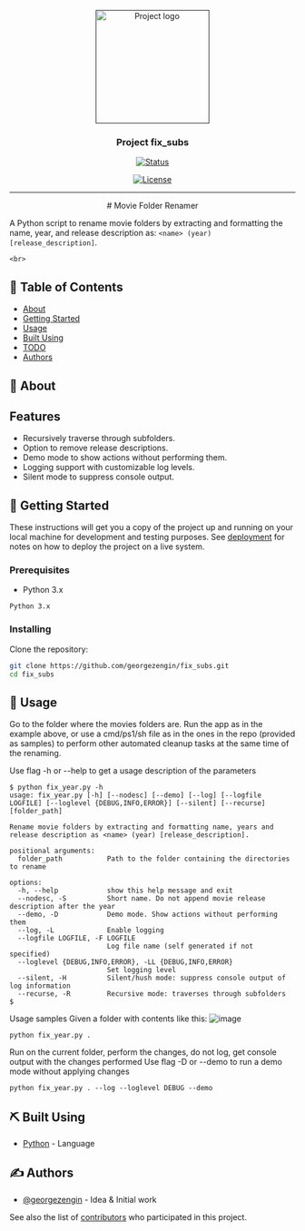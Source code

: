 <p align="center">
  <a href="" rel="noopener">
 <img width=200px height=200px src="https://i.imgur.com/6wj0hh6.jpg" alt="Project logo"></a>
</p>

<h3 align="center">Project fix_subs</h3>

<div align="center">

[![Status](https://img.shields.io/badge/status-active-success.svg)]()

[![License](https://img.shields.io/badge/license-MIT-blue.svg)](/LICENSE)

</div>

---

<p align="center"> # Movie Folder Renamer

A Python script to rename movie folders by extracting and formatting the name, year, and release description as:
`<name> (year) [release_description]`.

    <br> 
</p>

## 📝 Table of Contents

- [About](#about)
- [Getting Started](#getting_started)
- [Usage](#usage)
- [Built Using](#built_using)
- [TODO](../TODO.md)
- [Authors](#authors)

## 🧐 About <a name = "about"></a>

## Features

- Recursively traverse through subfolders.
- Option to remove release descriptions.
- Demo mode to show actions without performing them.
- Logging support with customizable log levels.
- Silent mode to suppress console output.

## 🏁 Getting Started <a name = "getting_started"></a>

These instructions will get you a copy of the project up and running on your local machine for development and testing purposes. See [deployment](#deployment) for notes on how to deploy the project on a live system.

### Prerequisites

- Python 3.x

```
Python 3.x
```

### Installing

Clone the repository:

```bash
git clone https://github.com/georgezengin/fix_subs.git
cd fix_subs
```

## 🎈 Usage <a name="usage"></a>

Go to the folder where the movies folders are.
Run the app as in the example above, or use a cmd/ps1/sh file as in the ones in the repo (provided as samples) to perform other automated cleanup tasks at the same time of the renaming.

Use flag -h or --help to get a usage description of the parameters

```
$ python fix_year.py -h
usage: fix_year.py [-h] [--nodesc] [--demo] [--log] [--logfile LOGFILE] [--loglevel {DEBUG,INFO,ERROR}] [--silent] [--recurse] [folder_path]

Rename movie folders by extracting and formatting name, years and release description as <name> (year) [release_description].

positional arguments:
  folder_path           Path to the folder containing the directories to rename

options:
  -h, --help            show this help message and exit
  --nodesc, -S          Short name. Do not append movie release description after the year
  --demo, -D            Demo mode. Show actions without performing them
  --log, -L             Enable logging
  --logfile LOGFILE, -F LOGFILE
                        Log file name (self generated if not specified)
  --loglevel {DEBUG,INFO,ERROR}, -LL {DEBUG,INFO,ERROR}
                        Set logging level
  --silent, -H          Silent/hush mode: suppress console output of log information
  --recurse, -R         Recursive mode: traverses through subfolders
$
```
Usage samples
Given a folder with contents like this:
![image](https://github.com/user-attachments/assets/faae0f0d-3bde-43ab-8253-771a532ef5de)

```
python fix_year.py .
```
Run on the current folder, perform the changes, do not log, get console output with the changes performed
Use flag -D or --demo to run a demo mode without applying changes

```
python fix_year.py . --log --loglevel DEBUG --demo
```

## ⛏️ Built Using <a name = "built_using"></a>

- [Python](https://www.python.org/) - Language

## ✍️ Authors <a name = "authors"></a>

- [@georgezengin](https://github.com/georgezengin) - Idea & Initial work

See also the list of [contributors](https://github.com/georgezengin/The-Documentation-Compendium/contributors) who participated in this project.

